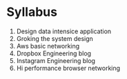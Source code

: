# Syllabus
1. Design data intensice application
2. Groking the system design
3. Aws basic networking
4. Dropbox Engineering blog
5. Instagram Engineering blog
6. Hi performance browser networking
